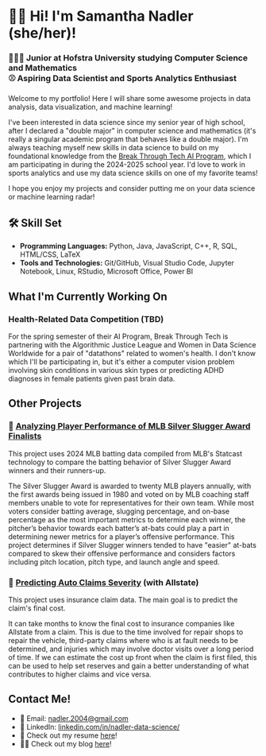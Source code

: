 # 👋🏻 Hi! I'm Samantha Nadler (she/her)!
### 👩🏻‍💻 Junior at Hofstra University studying Computer Science and Mathematics <br> ⚾ Aspiring Data Scientist and Sports Analytics Enthusiast
Welcome to my portfolio! Here I will share some awesome projects in data analysis, data visualization, and machine learning!

I've been interested in data science since my senior year of high school, after I declared a "double major" in computer science and mathematics (it's really a singular academic program that behaves like a double major). I'm always teaching myself new skills in data science to build on my foundational knowledge from the [Break Through Tech AI Program](https://www.breakthroughtech.org/), which I am participating in during the 2024-2025 school year. I'd love to work in sports analytics and use my data science skills on one of my favorite teams!

I hope you enjoy my projects and consider putting me on your data science or machine learning radar!

## 🛠️ Skill Set
- <b>Programming Languages:</b> Python, Java, JavaScript, C++, R, SQL, HTML/CSS, LaTeX
- <b>Tools and Technologies:</b> Git/GitHub, Visual Studio Code, Jupyter Notebook, Linux, RStudio, Microsoft Office, Power BI

## What I'm Currently Working On
### Health-Related Data Competition (TBD)
For the spring semester of their AI Program, Break Through Tech is partnering with the Algorithmic Justice League and Women in Data Science Worldwide for a pair of "datathons" related to women's health. I don't know which I'll be participating in, but it's either a computer vision problem involving skin conditions in various skin types or predicting ADHD diagnoses in female patients given past brain data.

## Other Projects

### 🧢 [Analyzing Player Performance of MLB Silver Slugger Award Finalists](https://github.com/samanthanadler/batting-trends-in-silver-sluggers)
This project uses 2024 MLB batting data compiled from MLB's Statcast technology to compare the batting behavior of Silver Slugger Award winners and their runners-up.

The Silver Slugger Award is awarded to twenty MLB players annually, with the first awards being issued in 1980 and voted on by MLB coaching staff members unable to vote for representatives for their own team. While most voters consider batting average, slugging percentage, and on-base percentage as the most important metrics to determine each winner, the pitcher’s behavior towards each batter’s at-bats could play a part in determining newer metrics for a player’s offensive performance. This project determines if Silver Slugger winners tended to have "easier" at-bats compared to skew their offensive performance and considers factors including pitch location, pitch type, and launch angle and speed.

### 🚗 [Predicting Auto Claims Severity](https://github.com/Allstate1A-BTT/Allstate1A-Studio-Project) (with Allstate)
This project uses insurance claim data. The main goal is to predict the claim's final cost.

It can take months to know the final cost to insurance companies like Allstate from a claim. This is due to the time involved for repair shops to repair the vehicle, third-party claims where who is at fault needs to be determined, and injuries which may involve doctor visits over a long period of time. If we can estimate the cost up front when the claim is first filed, this can be used to help set reserves and gain a better understanding of what contributes to higher claims and vice versa.

## Contact Me!
- 📧 Email: [nadler.2004@gmail.com](mailto:nadler.2004@gmail.com)
- 🔗 LinkedIn: [linkedin.com/in/nadler-data-science/](https://www.linkedin.com/in/nadler-data-science/)
- 📄 Check out my resume [here](https://drive.google.com/file/d/1y_7F0jc4c7Zi8zBey72tuRF1h6mhj1uO/view?usp=sharing)!
- ✍🏻 Check out my blog [here](https://medium.com/@samanthanadler)!


<!---
samanthanadler/samanthanadler is a ✨ special ✨ repository because its `README.md` (this file) appears on your GitHub profile.
You can click the Preview link to take a look at your changes.
--->
